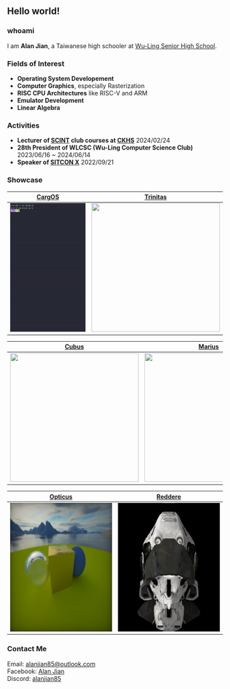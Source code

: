 ## Hello world!

### **whoami**
I am **Alan Jian**, a Taiwanese high schooler at [Wu-Ling Senior High School](https://en.wikipedia.org/wiki/Wu-Ling_Senior_High_School). 

### **Fields of Interest**
* **Operating System Developement**
* **Computer Graphics**, especially Rasterization
* **RISC CPU Architectures** like RISC-V and ARM
* **Emulator Development**
* **Linear Algebra**

### **Activities**
* **Lecturer of [SCINT](https://scint.org/) club courses at [CKHS](https://www.ck.tp.edu.tw/nss/p/index)** 2024/02/24
* **28th President of WLCSC (Wu-Ling Computer Science Club)** 2023/06/16 ~ 2024/06/14
* **Speaker of [SITCON X](https://sitcon.org/2022/)** 2022/09/21

### **Showcase**
|      [CargOS](https://github.com/carg-os/carg-os)      | [Trinitas](https://github.com/alanjian85/trinity) |
|--------------------------------------------------------|---------------------------------------------------|
|     <img src="cargos.gif" width="300" height="300">    | <img src="trinitas.gif" width="300" height="300"> |

|     [Cubus](https://github.com/alanjian85/cephalon)    |      [Marius](https://github.com/alanjian85/nes)  |
|--------------------------------------------------------|---------------------------------------------------|
|     <img src="cubus.gif" width="300" height="300">     |  <img src="marius.gif" width="300" height="300">  |

|     [Opticus](https://github.com/alanjian85/rtnow)     |      [Reddere](https://github.com/alanjian85/box) |
|--------------------------------------------------------|---------------------------------------------------|
|   <img src="opticus.png" width="300" height="300">     | <img src="reddere.png" width="300" height="300">  |

### **Contact Me**
Email: [alanjian85@outlook.com](mailto:alanjian85@outlook.com)\
Facebook: [Alan Jian](https://www.facebook.com/profile.php?id=100062543614007)\
Discord: [alanjian85](https://discord.com/invite/rC5p4ZkC)
